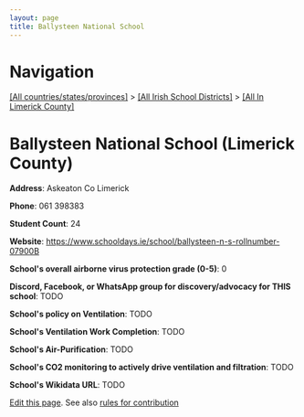 ```yaml
---
layout: page
title: Ballysteen National School
---
```

# Navigation

[[All countries/states/provinces]](../../..) > [[All Irish School Districts]](../..) > [[All In Limerick County]](..)

# Ballysteen National School (Limerick County)

**Address**: Askeaton Co Limerick

**Phone**: 061 398383

**Student Count**: 24

**Website**: <https://www.schooldays.ie/school/ballysteen-n-s-rollnumber-07900B>

**School's overall airborne virus protection grade (0-5)**: 0

**Discord, Facebook, or WhatsApp group for discovery/advocacy for THIS school**: TODO

**School's policy on Ventilation**: TODO

**School's Ventilation Work Completion**: TODO

**School's Air-Purification**: TODO

**School's CO2 monitoring to actively drive ventilation and filtration**: TODO

**School's Wikidata URL**: TODO


[Edit this page](https://github.com/ventilate-schools/Ireland/edit/main/./Limerick_County/Ballysteen_National_School.md). See also [rules for contribution](../../../contribution-rules/)
